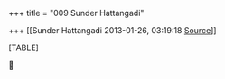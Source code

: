 +++
title = "009 Sunder Hattangadi"

+++
[[Sunder Hattangadi	2013-01-26, 03:19:18 [Source](https://groups.google.com/g/samskrita/c/gwzVlzUpaz4)]]



[TABLE]



